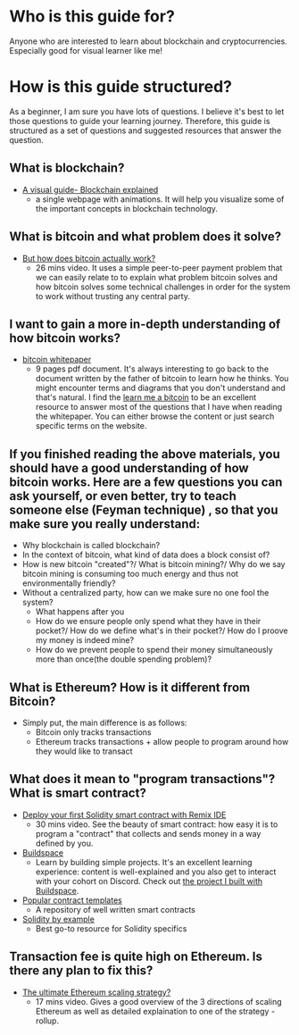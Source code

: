# Who is this guide for?
Anyone who are interested to learn about blockchain and cryptocurrencies. Especially good for visual learner like me!

# How is this guide structured?
As a beginner, I am sure you have lots of questions. I believe it's best to let those questions to guide your learning journey. Therefore, this guide is structured as a set of questions and suggested resources that answer the question.

## What is blockchain?
- [A visual guide- Blockchain explained](http://graphics.reuters.com/TECHNOLOGY-BLOCKCHAIN/010070P11GN/index.html)
  - a single webpage with animations. It will help you visualize some of the important concepts in blockchain technology.  

## What is bitcoin and what problem does it solve?
- [But how does bitcoin actually work?](https://www.youtube.com/watch?v=bBC-nXj3Ng4)
  - 26 mins video. It uses a simple peer-to-peer payment problem that we can easily relate to to explain what problem bitcoin solves and how bitcoin solves some technical challenges in order for the system to work without trusting any central party.


## I want to gain a more in-depth understanding of how bitcoin works?
- [bitcoin whitepaper](https://bitcoin.org/bitcoin.pdf)
  - 9 pages pdf document. It's always interesting to go back to the document written by the father of bitcoin to learn how he thinks. You might encounter terms and diagrams that you don't understand and that's natural. I find the [learn me a bitcoin](https://learnmeabitcoin.com) to be an excellent resource to answer most of the questions that I have when reading the whitepaper. You can either browse the content or just search specific terms on the website.

## If you finished reading the above materials, you should have a good understanding of how bitcoin works. Here are a few questions you can ask yourself, or even better, try to teach someone else (Feyman technique) , so that you make sure you really understand:
- Why blockchain is called blockchain?
- In the context of bitcoin, what kind of data does a block consist of?
- How is new bitcoin "created"?/ What is bitcoin mining?/ Why do we say bitcoin mining is consuming too much energy and thus not environmentally friendly?
- Without a centralized party, how can we make sure no one fool the system? 
  - What happens after you 
  - How do we ensure people only spend what they have in their pocket?/ How do we define what's in their pocket?/ How do I proove my money is indeed mine?
  - How do we prevent people to spend their money simultaneously more than once(the double spending problem)?

## What is Ethereum? How is it different from Bitcoin?
- Simply put, the main difference is as follows:
  -  Bitcoin only tracks transactions
  -  Ethereum tracks transactions + allow people to program around how they would like to transact

## What does it mean to "program transactions"? What is smart contract?
- [Deploy your first Solidity smart contract with Remix IDE](https://www.youtube.com/watch?v=bZKVfXmzRDw&t=916s)
  - 30 mins video. See the beauty of smart contract: how easy it is to program a "contract" that collects and sends money in a way defined by you.
- [Buildspace](https://buildspace.so)
  - Learn by building simple projects. It's an excellent learning experience: content is well-explained and you also get to interact with your cohort on Discord. Check out [the project I built with Buildspace](https://twitter.com/panyunyao/status/1453239167488561164).
- [Popular contract templates](https://github.com/marcelc63/popular-contract-templates)
  - A repository of well written smart contracts  
- [Solidity by example](https://solidity-by-example.org)
  - Best go-to resource for Solidity specifics

## Transaction fee is quite high on Ethereum. Is there any plan to fix this?
- [The ultimate Ethereum scaling strategy?](https://www.youtube.com/watch?v=7pWxCklcNsU)
  - 17 mins video. Gives a good overview of the 3 directions of scaling Ethereum as well as detailed explaination to one of the strategy - rollup.  
